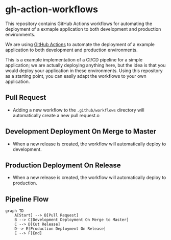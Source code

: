 # gh-action-workflows

This repository contains GitHub Actions workflows for automating the deployment of a exmaple application to both development and production environments.

We are using [GitHub Actions](https://docs.github.com/en/actions) to automate the deployment of a example application to both development and production environments.

This is a example implementation of a CI/CD pipeline for a simple application; we are actually deploying anything here, but the idea is that you would deploy your application in these environments. Using this repository as a starting point, you can easily adapt the workflows to your own application.

## Pull Request

- Adding a new workflow to the `.github/workflows` directory will automatically create a new pull request.o

## Development Deployment On Merge to Master

- When a new release is created, the workflow will automatically deploy to development.

## Production Deployment On Release

- When a new release is created, the workflow will automatically deploy to production.

## Pipeline Flow

```mermaid
graph TD
    A[Start] --> B[Pull Request]
    B --> C[Development Deployment On Merge to Master]
    C --> D[Cut Release]
    D--> E[Production Deployment On Release]
    E --> F[End]
```